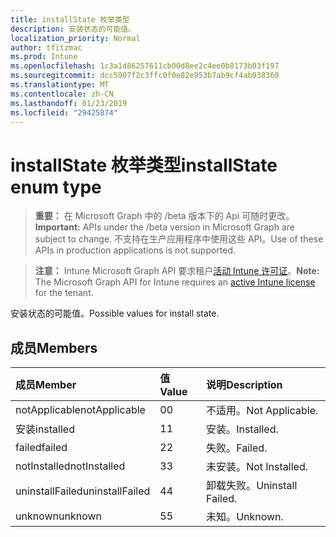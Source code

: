 ```yaml
---
title: installState 枚举类型
description: 安装状态的可能值。
localization_priority: Normal
author: tfitzmac
ms.prod: Intune
ms.openlocfilehash: 1c3a1d86257611cb00d8ee2c4ee0b8173b03f197
ms.sourcegitcommit: dcc5907f2c3ffc0f0e82e953b7ab9cf4ab938360
ms.translationtype: MT
ms.contentlocale: zh-CN
ms.lasthandoff: 01/23/2019
ms.locfileid: "29425874"
---
```

# <a name="installstate-enum-type"></a><span data-ttu-id="2a1d9-103">installState 枚举类型</span><span class="sxs-lookup"><span data-stu-id="2a1d9-103">installState enum type</span></span>

> <span data-ttu-id="2a1d9-104">**重要：** 在 Microsoft Graph 中的 /beta 版本下的 Api 可随时更改。</span><span class="sxs-lookup"><span data-stu-id="2a1d9-104">**Important:** APIs under the /beta version in Microsoft Graph are subject to change.</span></span> <span data-ttu-id="2a1d9-105">不支持在生产应用程序中使用这些 API。</span><span class="sxs-lookup"><span data-stu-id="2a1d9-105">Use of these APIs in production applications is not supported.</span></span>

> <span data-ttu-id="2a1d9-106">**注意：** Intune Microsoft Graph API 要求租户[活动 Intune 许可证](https://go.microsoft.com/fwlink/?linkid=839381)。</span><span class="sxs-lookup"><span data-stu-id="2a1d9-106">**Note:** The Microsoft Graph API for Intune requires an [active Intune license](https://go.microsoft.com/fwlink/?linkid=839381) for the tenant.</span></span>

<span data-ttu-id="2a1d9-107">安装状态的可能值。</span><span class="sxs-lookup"><span data-stu-id="2a1d9-107">Possible values for install state.</span></span>

## <a name="members"></a><span data-ttu-id="2a1d9-108">成员</span><span class="sxs-lookup"><span data-stu-id="2a1d9-108">Members</span></span>
|<span data-ttu-id="2a1d9-109">成员</span><span class="sxs-lookup"><span data-stu-id="2a1d9-109">Member</span></span>|<span data-ttu-id="2a1d9-110">值</span><span class="sxs-lookup"><span data-stu-id="2a1d9-110">Value</span></span>|<span data-ttu-id="2a1d9-111">说明</span><span class="sxs-lookup"><span data-stu-id="2a1d9-111">Description</span></span>|
|:---|:---|:---|
|<span data-ttu-id="2a1d9-112">notApplicable</span><span class="sxs-lookup"><span data-stu-id="2a1d9-112">notApplicable</span></span>|<span data-ttu-id="2a1d9-113">0</span><span class="sxs-lookup"><span data-stu-id="2a1d9-113">0</span></span>|<span data-ttu-id="2a1d9-114">不适用。</span><span class="sxs-lookup"><span data-stu-id="2a1d9-114">Not Applicable.</span></span>|
|<span data-ttu-id="2a1d9-115">安装</span><span class="sxs-lookup"><span data-stu-id="2a1d9-115">installed</span></span>|<span data-ttu-id="2a1d9-116">1</span><span class="sxs-lookup"><span data-stu-id="2a1d9-116">1</span></span>|<span data-ttu-id="2a1d9-117">安装。</span><span class="sxs-lookup"><span data-stu-id="2a1d9-117">Installed.</span></span>|
|<span data-ttu-id="2a1d9-118">failed</span><span class="sxs-lookup"><span data-stu-id="2a1d9-118">failed</span></span>|<span data-ttu-id="2a1d9-119">2</span><span class="sxs-lookup"><span data-stu-id="2a1d9-119">2</span></span>|<span data-ttu-id="2a1d9-120">失败。</span><span class="sxs-lookup"><span data-stu-id="2a1d9-120">Failed.</span></span>|
|<span data-ttu-id="2a1d9-121">notInstalled</span><span class="sxs-lookup"><span data-stu-id="2a1d9-121">notInstalled</span></span>|<span data-ttu-id="2a1d9-122">3</span><span class="sxs-lookup"><span data-stu-id="2a1d9-122">3</span></span>|<span data-ttu-id="2a1d9-123">未安装。</span><span class="sxs-lookup"><span data-stu-id="2a1d9-123">Not Installed.</span></span>|
|<span data-ttu-id="2a1d9-124">uninstallFailed</span><span class="sxs-lookup"><span data-stu-id="2a1d9-124">uninstallFailed</span></span>|<span data-ttu-id="2a1d9-125">4</span><span class="sxs-lookup"><span data-stu-id="2a1d9-125">4</span></span>|<span data-ttu-id="2a1d9-126">卸载失败。</span><span class="sxs-lookup"><span data-stu-id="2a1d9-126">Uninstall Failed.</span></span>|
|<span data-ttu-id="2a1d9-127">unknown</span><span class="sxs-lookup"><span data-stu-id="2a1d9-127">unknown</span></span>|<span data-ttu-id="2a1d9-128">5</span><span class="sxs-lookup"><span data-stu-id="2a1d9-128">5</span></span>|<span data-ttu-id="2a1d9-129">未知。</span><span class="sxs-lookup"><span data-stu-id="2a1d9-129">Unknown.</span></span>|




